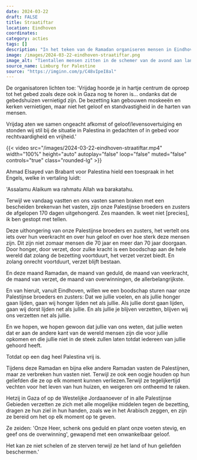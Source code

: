 ```yaml
---
date: 2024-03-22
draft: FALSE
title: Straatiftar
location: Eindhoven
coordinates: 
category: acties
tags: []
description: "In het teken van de Ramadan organiseren mensen in Eindhoven op het 18-septemberplein hun eerste gemeenschappelijke straat-iftar, in solidariteit met de mensen in Palestina."
image: /images/2024-03-22-eindhoven-straatiftar.png
image_alt: "Tientallen mensen zitten in de schemer van de avond aan lange tafels in de openbare ruimte. Op de tafels staat eten en drinken uitgestald. Op de achtergrond een winkelstraat."
source_name: Limburg for Palestine
source: "https://imginn.com/p/C48vIpeI8al"
---
```

De organisatoren lichten toe: 'Vrijdag hoorde je in hartje centrum de oproep tot het gebed zoals deze ook in Gaza nog te horen is… ondanks dat de gebedshuizen vernietigd zijn. De bezetting kan gebouwen moskeeën en kerken vernietigen, maar niet het geloof en standvastigheid in de harten van mensen. 

Vrijdag aten we samen ongeacht afkomst of geloof/levensovertuiging en stonden wij stil bij de situatie in Palestina in gedachten of in gebed voor rechtvaardigheid en vrijheid.'  

{{< video src="/images/2024-03-22-eindhoven-straatiftar.mp4" width="100%" height="auto" autoplay="false" loop="false" muted="false" controls="true" class="rounded-lg" >}}  

Ahmad Elsayed van Brabant voor Palestina hield een toespraak in het Engels, welke in vertaling luidt:

'Assalamu Alaikum wa rahmatu Allah wa barakatahu.

Terwijl we vandaag vastten en ons vasten samen braken met een bescheiden brekenvan het vasten, zijn onze Palestijnse broeders en zusters de afgelopen 170 dagen uitgehongerd. Zes maanden. Ik weet niet [precies], ik ben gestopt met tellen.

Deze uithongering van onze Palestijnse broeders en zusters, het vertelt ons iets over hun veerkracht en over hun geloof en over hoe sterk deze mensen zijn. Dit zijn niet zomaar mensen die 70 jaar en meer dan 70 jaar doorgaan. Door honger, door verzet, door zulke kracht is een boodschap aan de hele wereld dat zolang de bezetting voortduurt, het verzet verzet biedt. En zolang onrecht voortduurt, verzet blijft bestaan.

En deze maand Ramadan, de maand van geduld, de maand van veerkracht, de maand van verzet, de maand van overwinningen, de allerbelangrijkste.

En van hieruit, vanuit Eindhoven, willen we een boodschap sturen naar onze Palestijnse broeders en zusters: Dat we jullie voelen, en als jullie honger gaan lijden, gaan wij honger lijden net als jullie. Als jullie dorst gaan lijden, gaan wij dorst lijden net als jullie. En als jullie je blijven verzetten, blijven wij ons verzetten net als jullie.

En we hopen, we hopen gewoon dat jullie van ons weten, dat jullie weten dat er aan de andere kant van de wereld mensen zijn die voor jullie opkomen en die jullie niet in de steek zullen laten totdat iedereen van jullie gehoord heeft.

Totdat op een dag heel Palestina vrij is.

Tijdens deze Ramadan en bijna elke andere Ramadan vasten de Palestijnen, maar ze verbreken hun vasten niet. Terwijl ze ook een oogje houden op hun geliefden die ze op elk moment kunnen verliezen.Terwijl ze tegelijkertijd vechten voor het leven van hun huizen, en weigeren om ontheemd te raken.

Hetzij in Gaza of op de Westelijke Jordaanoever of in alle Palestijnse Gebieden verzetten ze zich met alle mogelijke middelen tegen de bezetting, dragen ze hun ziel in hun handen, zoals we in het Arabisch zeggen, en zijn ze bereid om het op elk moment op te geven.

Ze zeiden: 'Onze Heer, schenk ons ​​geduld en plant onze voeten stevig,
en geef ons de overwinning', gewapend met een onwankelbaar geloof.

Het kan ze niet schelen of ze sterven terwijl ze het land of hun geliefden beschermen.'